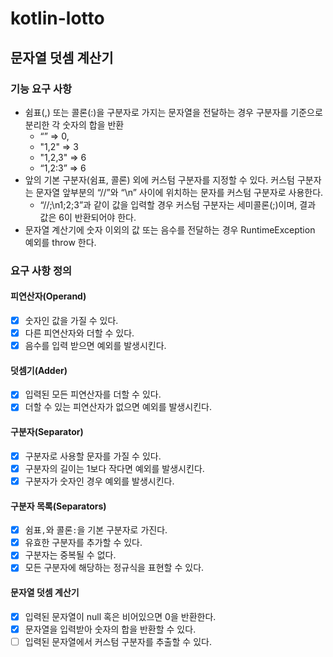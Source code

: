 # kotlin-lotto

## 문자열 덧셈 계산기
### 기능 요구 사항
- 쉼표(,) 또는 콜론(:)을 구분자로 가지는 문자열을 전달하는 경우 구분자를 기준으로 분리한 각 숫자의 합을 반환
  - “” => 0, 
  - "1,2" => 3
  - "1,2,3" => 6
  - “1,2:3” => 6
- 앞의 기본 구분자(쉼표, 콜론) 외에 커스텀 구분자를 지정할 수 있다. 커스텀 구분자는 문자열 앞부분의 “//”와 “\n” 사이에 위치하는 문자를 커스텀 구분자로 사용한다. 
  - “//;\n1;2;3”과 같이 값을 입력할 경우 커스텀 구분자는 세미콜론(;)이며, 결과 값은 6이 반환되어야 한다.
- 문자열 계산기에 숫자 이외의 값 또는 음수를 전달하는 경우 RuntimeException 예외를 throw 한다.
### 요구 사항 정의
#### 피연산자(Operand)
- [x] 숫자인 값을 가질 수 있다.
- [x] 다른 피연산자와 더할 수 있다.
- [x] 음수를 입력 받으면 예외를 발생시킨다.

#### 덧셈기(Adder)
- [x] 입력된 모든 피연산자를 더할 수 있다.
- [x] 더할 수 있는 피연산자가 없으면 예외를 발생시킨다.

#### 구분자(Separator)
- [x] 구분자로 사용할 문자를 가질 수 있다.
- [x] 구분자의 길이는 1보다 작다면 예외를 발생시킨다.
- [x] 구분자가 숫자인 경우 예외를 발생시킨다.

#### 구분자 목록(Separators)
- [x] 쉼표`,`와 콜론`:`을 기본 구분자로 가진다.
- [x] 유효한 구분자를 추가할 수 있다.
- [x] 구분자는 중복될 수 없다.
- [x] 모든 구분자에 해당하는 정규식을 표현할 수 있다.

#### 문자열 덧셈 계산기
- [x] 입력된 문자열이 null 혹은 비어있으면 0을 반환한다.
- [x] 문자열을 입력받아 숫자의 합을 반환할 수 있다.
- [ ] 입력된 문자열에서 커스텀 구분자를 추출할 수 있다.
